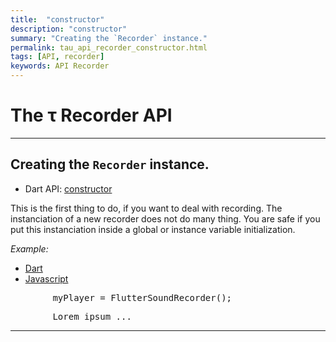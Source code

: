 ```yaml
---
title:  "constructor"
description: "constructor"
summary: "Creating the `Recorder` instance."
permalink: tau_api_recorder_constructor.html
tags: [API, recorder]
keywords: API Recorder
---
```

# The &tau; Recorder API

-------------------------------------------------------------------------------------------------------------------

## Creating the `Recorder` instance.

- Dart API: [constructor](pages/flutter-sound/api/recorder/FlutterSoundRecorder/FlutterSoundRecorder.html)

This is the first thing to do, if you want to deal with recording. The instanciation of a new recorder does not do many thing. You are safe if you put this instanciation inside a global or instance variable initialization.

*Example:*
<ul id="profileTabs" class="nav nav-tabs">
    <li class="active"><a href="#dart" data-toggle="tab">Dart</a></li>
    <li><a href="#javascript" data-toggle="tab">Javascript</a></li>
</ul>
<div class="tab-content">

<div role="tabpanel" class="tab-pane active" id="dart">

<pre>
        myPlayer = FlutterSoundRecorder();
</pre>

</div>

<div role="tabpanel" class="tab-pane" id="javascript">
<pre>
        Lorem ipsum ...
</pre>
</div>

</div>

--------------------------------------------------------------------------------------------------------------------
